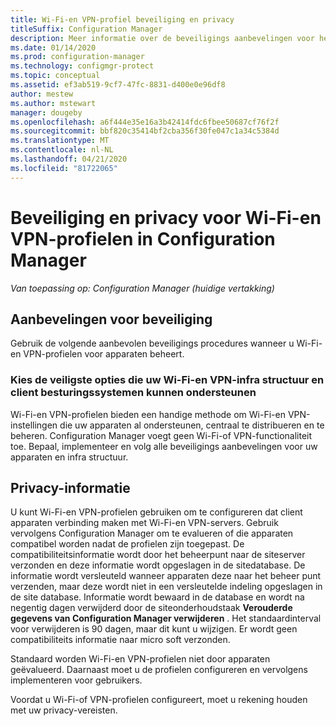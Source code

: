 ```yaml
---
title: Wi-Fi-en VPN-profiel beveiliging en privacy
titleSuffix: Configuration Manager
description: Meer informatie over de beveiligings aanbevelingen voor het beheren van Wi-Fi-en VPN-profielen voor apparaten in Configuration Manager.
ms.date: 01/14/2020
ms.prod: configuration-manager
ms.technology: configmgr-protect
ms.topic: conceptual
ms.assetid: ef3ab519-9cf7-47fc-8831-d400e0e96df8
author: mestew
ms.author: mstewart
manager: dougeby
ms.openlocfilehash: a6f444e35e16a3b42414fdc6fbee50687cf76f2f
ms.sourcegitcommit: bbf820c35414bf2cba356f30fe047c1a34c5384d
ms.translationtype: MT
ms.contentlocale: nl-NL
ms.lasthandoff: 04/21/2020
ms.locfileid: "81722065"
---
```

# <a name="security-and-privacy-for-wi-fi-and-vpn-profiles-in-configuration-manager"></a>Beveiliging en privacy voor Wi-Fi-en VPN-profielen in Configuration Manager

*Van toepassing op: Configuration Manager (huidige vertakking)*

## <a name="security-recommendations"></a>Aanbevelingen voor beveiliging

Gebruik de volgende aanbevolen beveiligings procedures wanneer u Wi-Fi-en VPN-profielen voor apparaten beheert.

### <a name="choose-the-most-secure-options-that-your-wi-fi-and-vpn-infrastructure-and-client-operating-systems-can-support"></a>Kies de veiligste opties die uw Wi-Fi-en VPN-infra structuur en client besturingssystemen kunnen ondersteunen

Wi-Fi-en VPN-profielen bieden een handige methode om Wi-Fi-en VPN-instellingen die uw apparaten al ondersteunen, centraal te distribueren en te beheren. Configuration Manager voegt geen Wi-Fi-of VPN-functionaliteit toe. Bepaal, implementeer en volg alle beveiligings aanbevelingen voor uw apparaten en infra structuur.

## <a name="privacy-information"></a>Privacy-informatie

U kunt Wi-Fi-en VPN-profielen gebruiken om te configureren dat client apparaten verbinding maken met Wi-Fi-en VPN-servers. Gebruik vervolgens Configuration Manager om te evalueren of die apparaten compatibel worden nadat de profielen zijn toegepast. De compatibiliteitsinformatie wordt door het beheerpunt naar de siteserver verzonden en deze informatie wordt opgeslagen in de sitedatabase. De informatie wordt versleuteld wanneer apparaten deze naar het beheer punt verzenden, maar deze wordt niet in een versleutelde indeling opgeslagen in de site database. Informatie wordt bewaard in de database en wordt na negentig dagen verwijderd door de siteonderhoudstaak **Verouderde gegevens van Configuration Manager verwijderen** . Het standaardinterval voor verwijderen is 90 dagen, maar dit kunt u wijzigen. Er wordt geen compatibiliteits informatie naar micro soft verzonden.

Standaard worden Wi-Fi-en VPN-profielen niet door apparaten geëvalueerd. Daarnaast moet u de profielen configureren en vervolgens implementeren voor gebruikers.  

Voordat u Wi-Fi-of VPN-profielen configureert, moet u rekening houden met uw privacy-vereisten.  
